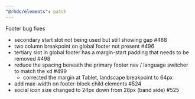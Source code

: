 ```yaml
---
"@rhds/elements": patch
---
```


Footer bug fixes

- secondary start slot not being used but still showing gap #488
- two column breakpoint on global footer not present #496
- tertiary slot in global footer has a margin-start padding that needs to be removed #498
- reduce the spacing beneath the primary footer nav / language switcher to match the xd #499
  - corrected the margin at Tablet, landscape breakpoint to 64px
- add max-width on footer-block child elements #524
- social icon size changed to 24px down from 28px (band aide) #525
